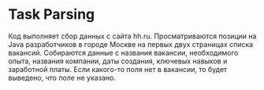 # Task Parsing

Код выполняет сбор данных с сайта hh.ru. Просматриваются позиции на Java разработчиков в городе Москве на первых двух страницах списка вакансий. Собираются данные с названия вакансии, необходимого опыта, названия компании, даты создания, ключевых навыков и заработной платы. Если какого-то поля нет в вакансии, то будет выведено, что поле не указано.
